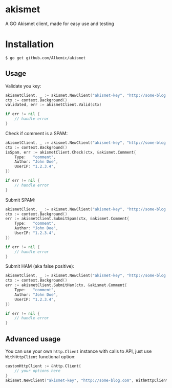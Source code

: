 # akismet
A GO Akismet client, made for easy use and testing

# Installation

```$ go get github.com/Alkemic/akismet```

## Usage

Validate you key:

```go
akismetClient, _ := akismet.NewClient("akismet-key", "http://some-blog.com")
ctx := context.Background()
validated, err := akismetClient.Valid(ctx)

if err != nil {
	// handle error
}
```

Check if comment is a SPAM:

```go
akismetClient, _ := akismet.NewClient("akismet-key", "http://some-blog.com")
ctx := context.Background()
isSpam, err := akismetClient.Check(ctx, &akismet.Comment{
    Type:   "comment",
    Author: "John Doe",
    UserIP: "1.2.3.4",
})

if err != nil {
	// handle error
}
```

Submit SPAM:

```go
akismetClient, _ := akismet.NewClient("akismet-key", "http://some-blog.com")
ctx := context.Background()
err := akismetClient.SubmitSpam(ctx, &akismet.Comment{
    Type:   "comment",
    Author: "John Doe",
    UserIP: "1.2.3.4",
})

if err != nil {
	// handle error
}
```

Submit HAM (aka false positive):

```go
akismetClient, _ := akismet.NewClient("akismet-key", "http://some-blog.com")
ctx := context.Background()
err := akismetClient.SubmitHam(ctx, &akismet.Comment{
    Type:   "comment",
    Author: "John Doe",
    UserIP: "1.2.3.4",
})

if err != nil {
	// handle error
}
```

## Advanced usage

You can use your own `http.Client` instance with calls to API, just use `WithHttpClient` functional option:
```go
customHttpClient := &http.Client{
	// your options here
}
akismet.NewClient("akismet-key", "http://some-blog.com", WithHttpClient(customHttpClient))
```
